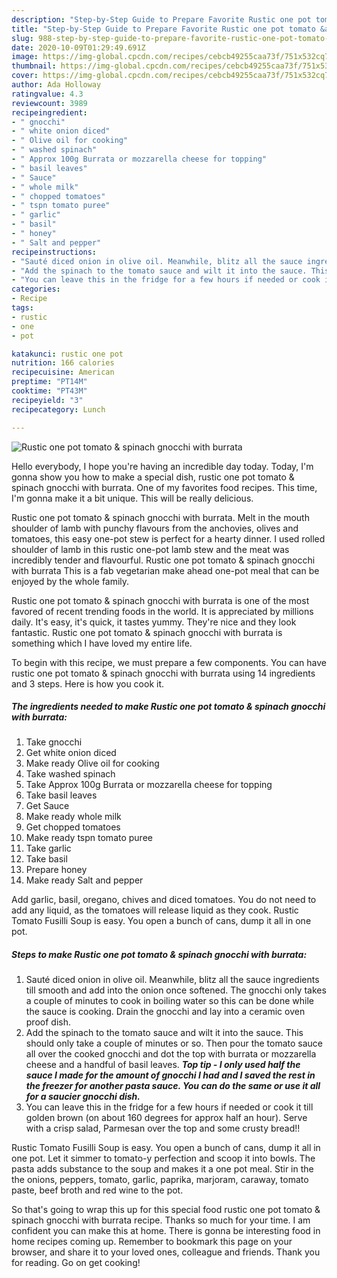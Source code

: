 ```yaml
---
description: "Step-by-Step Guide to Prepare Favorite Rustic one pot tomato &amp;amp; spinach gnocchi with burrata"
title: "Step-by-Step Guide to Prepare Favorite Rustic one pot tomato &amp;amp; spinach gnocchi with burrata"
slug: 988-step-by-step-guide-to-prepare-favorite-rustic-one-pot-tomato-and-amp-spinach-gnocchi-with-burrata
date: 2020-10-09T01:29:49.691Z
image: https://img-global.cpcdn.com/recipes/cebcb49255caa73f/751x532cq70/rustic-one-pot-tomato-spinach-gnocchi-with-burrata-recipe-main-photo.jpg
thumbnail: https://img-global.cpcdn.com/recipes/cebcb49255caa73f/751x532cq70/rustic-one-pot-tomato-spinach-gnocchi-with-burrata-recipe-main-photo.jpg
cover: https://img-global.cpcdn.com/recipes/cebcb49255caa73f/751x532cq70/rustic-one-pot-tomato-spinach-gnocchi-with-burrata-recipe-main-photo.jpg
author: Ada Holloway
ratingvalue: 4.3
reviewcount: 3989
recipeingredient:
- " gnocchi"
- " white onion diced"
- " Olive oil for cooking"
- " washed spinach"
- " Approx 100g Burrata or mozzarella cheese for topping"
- " basil leaves"
- " Sauce"
- " whole milk"
- " chopped tomatoes"
- " tspn tomato puree"
- " garlic"
- " basil"
- " honey"
- " Salt and pepper"
recipeinstructions:
- "Sauté diced onion in olive oil. Meanwhile, blitz all the sauce ingredients till smooth and add into the onion once softened. The gnocchi only takes a couple of minutes to cook in boiling water so this can be done while the sauce is cooking. Drain the gnocchi and lay into a ceramic oven proof dish."
- "Add the spinach to the tomato sauce and wilt it into the sauce. This should only take a couple of minutes or so. Then pour the tomato sauce all over the cooked gnocchi and dot the top with burrata or mozzarella cheese and a handful of basil leaves. ***Top tip - I only used half the sauce I made for the amount of gnocchi I had and I saved the rest in the freezer for another pasta sauce. You can do the same or use it all for a saucier gnocchi dish.***"
- "You can leave this in the fridge for a few hours if needed or cook it till golden brown (on about 160 degrees for approx half an hour). Serve with a crisp salad, Parmesan over the top and some crusty bread!!"
categories:
- Recipe
tags:
- rustic
- one
- pot

katakunci: rustic one pot 
nutrition: 166 calories
recipecuisine: American
preptime: "PT14M"
cooktime: "PT43M"
recipeyield: "3"
recipecategory: Lunch

---
```



![Rustic one pot tomato &amp; spinach gnocchi with burrata](https://img-global.cpcdn.com/recipes/cebcb49255caa73f/751x532cq70/rustic-one-pot-tomato-spinach-gnocchi-with-burrata-recipe-main-photo.jpg)

Hello everybody, I hope you're having an incredible day today. Today, I'm gonna show you how to make a special dish, rustic one pot tomato &amp; spinach gnocchi with burrata. One of my favorites food recipes. This time, I'm gonna make it a bit unique. This will be really delicious.

Rustic one pot tomato &amp; spinach gnocchi with burrata. Melt in the mouth shoulder of lamb with punchy flavours from the anchovies, olives and tomatoes, this easy one-pot stew is perfect for a hearty dinner. I used rolled shoulder of lamb in this rustic one-pot lamb stew and the meat was incredibly tender and flavourful. Rustic one pot tomato &amp; spinach gnocchi with burrata This is a fab vegetarian make ahead one-pot meal that can be enjoyed by the whole family.

Rustic one pot tomato &amp; spinach gnocchi with burrata is one of the most favored of recent trending foods in the world. It is appreciated by millions daily. It's easy, it's quick, it tastes yummy. They're nice and they look fantastic. Rustic one pot tomato &amp; spinach gnocchi with burrata is something which I have loved my entire life.


To begin with this recipe, we must prepare a few components. You can have rustic one pot tomato &amp; spinach gnocchi with burrata using 14 ingredients and 3 steps. Here is how you cook it.

<!--inarticleads1-->

##### The ingredients needed to make Rustic one pot tomato &amp; spinach gnocchi with burrata:

1. Take  gnocchi
1. Get  white onion diced
1. Make ready  Olive oil for cooking
1. Take  washed spinach
1. Take  Approx 100g Burrata or mozzarella cheese for topping
1. Take  basil leaves
1. Get  Sauce
1. Make ready  whole milk
1. Get  chopped tomatoes
1. Make ready  tspn tomato puree
1. Take  garlic
1. Take  basil
1. Prepare  honey
1. Make ready  Salt and pepper


Add garlic, basil, oregano, chives and diced tomatoes. You do not need to add any liquid, as the tomatoes will release liquid as they cook. Rustic Tomato Fusilli Soup is easy. You open a bunch of cans, dump it all in one pot. 

<!--inarticleads2-->

##### Steps to make Rustic one pot tomato &amp; spinach gnocchi with burrata:

1. Sauté diced onion in olive oil. Meanwhile, blitz all the sauce ingredients till smooth and add into the onion once softened. The gnocchi only takes a couple of minutes to cook in boiling water so this can be done while the sauce is cooking. Drain the gnocchi and lay into a ceramic oven proof dish.
1. Add the spinach to the tomato sauce and wilt it into the sauce. This should only take a couple of minutes or so. Then pour the tomato sauce all over the cooked gnocchi and dot the top with burrata or mozzarella cheese and a handful of basil leaves. ***Top tip - I only used half the sauce I made for the amount of gnocchi I had and I saved the rest in the freezer for another pasta sauce. You can do the same or use it all for a saucier gnocchi dish.***
1. You can leave this in the fridge for a few hours if needed or cook it till golden brown (on about 160 degrees for approx half an hour). Serve with a crisp salad, Parmesan over the top and some crusty bread!!


Rustic Tomato Fusilli Soup is easy. You open a bunch of cans, dump it all in one pot. Let it simmer to tomato-y perfection and scoop it into bowls. The pasta adds substance to the soup and makes it a one pot meal. Stir in the the onions, peppers, tomato, garlic, paprika, marjoram, caraway, tomato paste, beef broth and red wine to the pot. 

So that's going to wrap this up for this special food rustic one pot tomato &amp; spinach gnocchi with burrata recipe. Thanks so much for your time. I am confident you can make this at home. There is gonna be interesting food in home recipes coming up. Remember to bookmark this page on your browser, and share it to your loved ones, colleague and friends. Thank you for reading. Go on get cooking!
